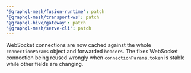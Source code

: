 ```yaml
---
'@graphql-mesh/fusion-runtime': patch
'@graphql-mesh/transport-ws': patch
'@graphql-hive/gateway': patch
'@graphql-mesh/serve-cli': patch
---
```


WebSocket connections are now cached against the whole `connectionParams` object and forwarded
`headers`. The fixes WebSocket connection being reused wrongly when `connectionParams.token` is
stable while other fields are changing.
